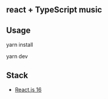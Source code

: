 ## react + TypeScript music
## Usage

yarn install

yarn dev

## Stack

- [React.js 16](https://reactjs.org)